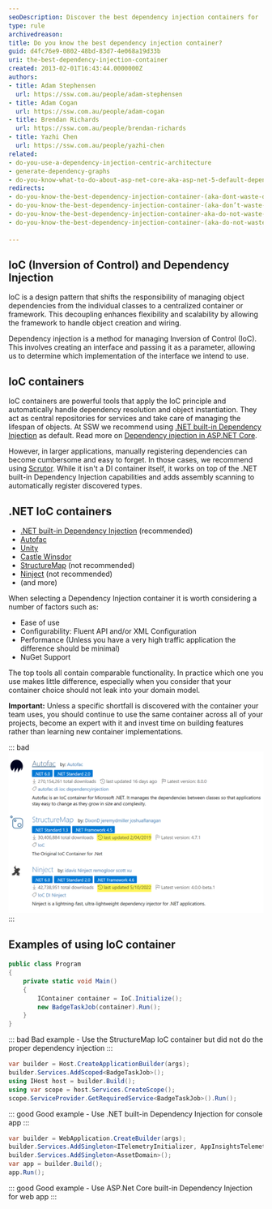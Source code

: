 ```yaml
---
seoDescription: Discover the best dependency injection containers for .NET applications, including Autofac, Unity, and more, with insights on choosing the right one for your needs.
type: rule
archivedreason:
title: Do you know the best dependency injection container? 
guid: d4fc76e9-0802-48bd-83d7-4e068a19d33b
uri: the-best-dependency-injection-container
created: 2013-02-01T16:43:44.0000000Z
authors:
- title: Adam Stephensen
  url: https://ssw.com.au/people/adam-stephensen
- title: Adam Cogan
  url: https://ssw.com.au/people/adam-cogan
- title: Brendan Richards
  url: https://ssw.com.au/people/brendan-richards
- title: Yazhi Chen
  url: https://ssw.com.au/people/yazhi-chen
related:
- do-you-use-a-dependency-injection-centric-architecture
- generate-dependency-graphs
- do-you-know-what-to-do-about-asp-net-core-aka-asp-net-5-default-dependency-injection
redirects:
- do-you-know-the-best-dependency-injection-container-(aka-dont-waste-days-evaluating-ioc-containers)
- do-you-know-the-best-dependency-injection-container-(aka-don’t-waste-days-evaluating-ioc-containers)
- do-you-know-the-best-dependency-injection-container-aka-do-not-waste-days-evaluating-ioc-containers
- do-you-know-the-best-dependency-injection-container-(aka-do-not-waste-days-evaluating-ioc-containers)

---
```


## IoC (Inversion of Control) and Dependency Injection

IoC is a design pattern that shifts the responsibility of managing object dependencies from the individual classes to a centralized container or framework. This decoupling enhances flexibility and scalability by allowing the framework to handle object creation and wiring.

Dependency injection is a method for managing Inversion of Control (IoC). This involves creating an interface and passing it as a parameter, allowing us to determine which implementation of the interface we intend to use.

## IoC containers

IoC containers are powerful tools that apply the IoC principle and automatically handle dependency resolution and object instantiation. They act as central repositories for services and take care of managing the lifespan of objects. At SSW we recommend using [.NET built-in Dependency Injection](https://learn.microsoft.com/en-us/dotnet/core/extensions/dependency-injection) as default. Read more on [Dependency injection in ASP.NET Core](https://learn.microsoft.com/en-us/aspnet/core/fundamentals/dependency-injection?view=aspnetcore-8.0).

However, in larger applications, manually registering dependencies can become cumbersome and easy to forget. In those cases, we recommend using [Scrutor](https://github.com/khellang/Scrutor). While it isn't a DI container itself, it works on top of the .NET built-in Dependency Injection capabilities and adds assembly scanning to automatically register discovered types.

<!--endintro-->

## .NET IoC containers

* [.NET built-in Dependency Injection](https://learn.microsoft.com/en-us/dotnet/core/extensions/dependency-injection) (recommended)
* [Autofac](https://autofac.org/)
* [Unity](https://github.com/unitycontainer/unity)
* [Castle Winsdor](https://github.com/castleproject/Windsor)
* [StructureMap](https://github.com/structuremap/structuremap) (not recommended)
* [Ninject](https://github.com/ninject/Ninject) (not recommended)
* (and more)

When selecting a Dependency Injection container it is worth considering a number of factors such as:

* Ease of use
* Configurability: Fluent API and/or XML Configuration
* Performance (Unless you have a very high traffic application the difference should be minimal)
* NuGet Support

The top tools all contain comparable functionality. In practice which one you use makes little difference, especially when you consider that your container choice should not leak into your domain model.

**Important:** Unless a specific shortfall is discovered with the container your team uses, you should continue to use the same container across all of your projects, become an expert with it and invest time on building features rather than learning new container implementations.

::: bad  
![Figure: Bad Example - Ninject and StructureMap were top containers but are no longer actively developed. Together with Autofac, they do not support the latest version of .NET](di-container-bad.png)  
:::

## Examples of using IoC container

```csharp
public class Program
{
    private static void Main()
    {        
        IContainer container = IoC.Initialize(); 
        new BadgeTaskJob(container).Run();
    }
}
```

::: bad
Bad example - Use the StructureMap IoC container but did not do the proper dependency injection
:::

```csharp
var builder = Host.CreateApplicationBuilder(args);
builder.Services.AddScoped<BadgeTaskJob>();
using IHost host = builder.Build();
using var scope = host.Services.CreateScope();
scope.ServiceProvider.GetRequiredService<BadgeTaskJob>().Run();
```

::: good
Good example - Use .NET built-in Dependency Injection for console app
:::

```csharp
var builder = WebApplication.CreateBuilder(args);
builder.Services.AddSingleton<ITelemetryInitializer, AppInsightsTelemetryInitializer>();
builder.Services.AddSingleton<AssetDomain>();
var app = builder.Build();
app.Run();
```

::: good
Good example - Use ASP.Net Core built-in Dependency Injection for web app
:::
